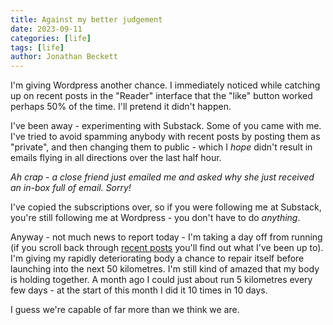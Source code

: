 ```yaml
---
title: Against my better judgement
date: 2023-09-11
categories: [life]
tags: [life]
author: Jonathan Beckett
---
```


I'm giving Wordpress another chance. I immediately noticed while catching up on recent posts in the "Reader" interface that the "like" button worked perhaps 50% of the time. I'll pretend it didn't happen.

I've been away - experimenting with Substack. Some of you came with me. I've tried to avoid spamming anybody with recent posts by posting them as "private", and then changing them to public - which I *hope* didn't result in emails flying in all directions over the last half hour.

*Ah crap - a close friend just emailed me and asked why she just received an in-box full of email. Sorry!*

I've copied the subscriptions over, so if you were following me at Substack, you're still following me at Wordpress - you don't have to do *anything*.

Anyway - not much news to report today - I'm taking a day off from running (if you scroll back through [recent posts](https://jonbeckett.blog/2023/09) you'll find out what I've been up to). I'm giving my rapidly deteriorating body a chance to repair itself before launching into the next 50 kilometres. I'm still kind of amazed that my body is holding together. A month ago I could just about run 5 kilometres every few days - at the start of this month I did it 10 times in 10 days.

I guess we're capable of far more than we think we are.